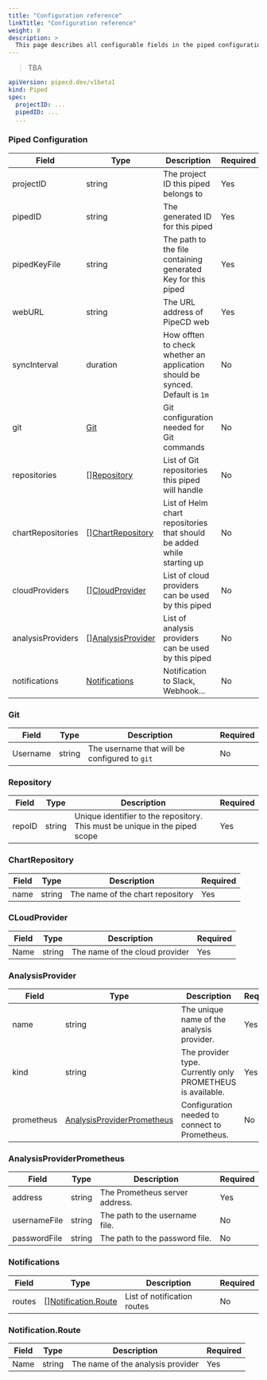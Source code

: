 ```yaml
---
title: "Configuration reference"
linkTitle: "Configuration reference"
weight: 8
description: >
  This page describes all configurable fields in the piped configuration.
---
```


> TBA

``` yaml
apiVersion: pipecd.dev/v1beta1
kind: Piped
spec:
  projectID: ...
  pipedID: ...
  ...
```

### Piped Configuration

| Field | Type | Description | Required |
|-|-|-|-|
| projectID | string | The project ID this piped belongs to | Yes |
| pipedID | string | The generated ID for this piped | Yes |
| pipedKeyFile | string | The path to the file containing generated Key for this piped | Yes |
| webURL | string | The URL address of PipeCD web | Yes |
| syncInterval | duration | How offten to check whether an application should be synced. Default is `1m` | No |
| git | [Git](/docs/operator-manual/piped/configuration-reference/#git) | Git configuration needed for Git commands  | No |
| repositories | [][Repository](/docs/operator-manual/piped/configuration-reference/#repository) | List of Git repositories this piped will handle | No |
| chartRepositories | [][ChartRepository](/docs/operator-manual/piped/configuration-reference/#chartrepository) | List of Helm chart repositories that should be added while starting up | No |
| cloudProviders | [][CloudProvider](/docs/operator-manual/piped/configuration-reference/#cloudprovider) | List of cloud providers can be used by this piped | No |
| analysisProviders | [][AnalysisProvider](/docs/operator-manual/piped/configuration-reference/#analysisprovider) | List of analysis providers can be used by this piped | No |
| notifications | [Notifications](/docs/operator-manual/piped/configuration-reference/#notifications) | Notification to Slack, Webhook... | No |

### Git

| Field | Type | Description | Required |
|-|-|-|-|
| Username | string | The username that will be configured to `git` | No |

### Repository

| Field | Type | Description | Required |
|-|-|-|-|
| repoID | string | Unique identifier to the repository. This must be unique in the piped scope | Yes |

### ChartRepository

| Field | Type | Description | Required |
|-|-|-|-|
| name | string | The name of the chart repository | Yes |

### CLoudProvider

| Field | Type | Description | Required |
|-|-|-|-|
| Name | string | The name of the cloud provider | Yes |

### AnalysisProvider

| Field | Type | Description | Required |
|-|-|-|-|
| name | string | The unique name of the analysis provider. | Yes |
| kind | string | The provider type. Currently only PROMETHEUS is available. | Yes |
| prometheus | [AnalysisProviderPrometheus](/docs/operator-manual/piped/configuration-reference/#analysisproviderprometheus) | Configuration needed to connect to Prometheus. | No |

### AnalysisProviderPrometheus
| Field | Type | Description | Required |
|-|-|-|-|
| address | string | The Prometheus server address. | Yes |
| usernameFile | string | The path to the username file. | No |
| passwordFile | string | The path to the password file. | No |

### Notifications

| Field | Type | Description | Required |
|-|-|-|-|
| routes | [][Notification.Route](/docs/operator-manual/piped/configuration-reference/#notificationroute) | List of notification routes | No |

### Notification.Route

| Field | Type | Description | Required |
|-|-|-|-|
| Name | string | The name of the analysis provider | Yes |
